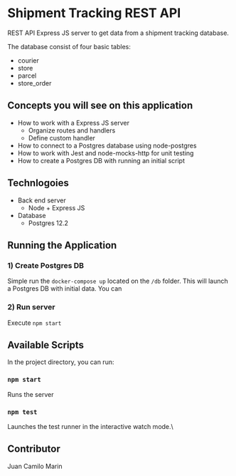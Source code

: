 # Shipment Tracking REST API

REST API Express JS server to get data from a shipment tracking database.

The database consist of four basic tables: 
 * courier
 * store
 * parcel
 * store_order

## Concepts you will see on this application

* How to work with a Express JS server
    * Organize routes and handlers
    * Define custom handler
* How to connect to a Postgres database using node-postgres
* How to work with Jest and node-mocks-http for unit testing
* How to create a Postgres DB with running an initial script

## Technlogoies

* Back end server
    * Node + Express JS
* Database
    * Postgres 12.2

## Running the Application

### 1) Create Postgres DB

Simple run the `docker-compose up` located on the `/db` folder. This will launch a Postgres DB with initial data. You can 

### 2) Run server

Execute `npm start`

## Available Scripts

In the project directory, you can run:

### `npm start`

Runs the server

### `npm test`

Launches the test runner in the interactive watch mode.\

## Contributor

Juan Camilo Marin

